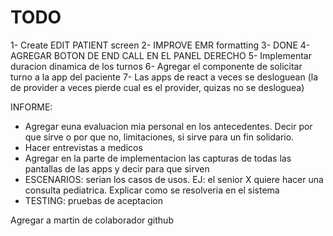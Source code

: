 # TODO

1- Create EDIT PATIENT screen
2- IMPROVE EMR formatting
3- DONE
4- AGREGAR BOTON DE END CALL EN EL PANEL DERECHO
5- Implementar duracion dinamica de los turnos
6- Agregar el componente de solicitar turno a la app del paciente
7- Las apps de react a veces se desloguean (la de provider a veces pierde cual es el provider, quizas no se desloguea)





INFORME:
- Agregar euna evaluacion mia personal en los antecedentes. Decir por que sirve o por que no, limitaciones, si sirve para un fin solidario.
- Hacer entrevistas a medicos 
- Agregar en la parte de implementacion las capturas de todas las pantallas de las apps y decir para que sirven
- ESCENARIOS: serian los casos de usos. EJ: el senior X quiere hacer una consulta pediatrica. Explicar como se resolveria en el sistema
- TESTING: pruebas de aceptacion


Agregar a martin de colaborador github